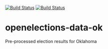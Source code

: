 [![Build Status](https://github.com/openelections/openelections-data-ok/actions/workflows/data_tests.yml/badge.svg?branch=master)](https://github.com/openelections/openelections-data-ok/actions/workflows/data_tests.yml?query=branch%3Amaster)
[![Build Status](https://github.com/openelections/openelections-data-ok/actions/workflows/format_tests.yml/badge.svg?branch=master)](https://github.com/openelections/openelections-data-ok/actions/workflows/format_tests.yml?query=branch%3Amaster)

# openelections-data-ok
Pre-processed election results for Oklahoma
